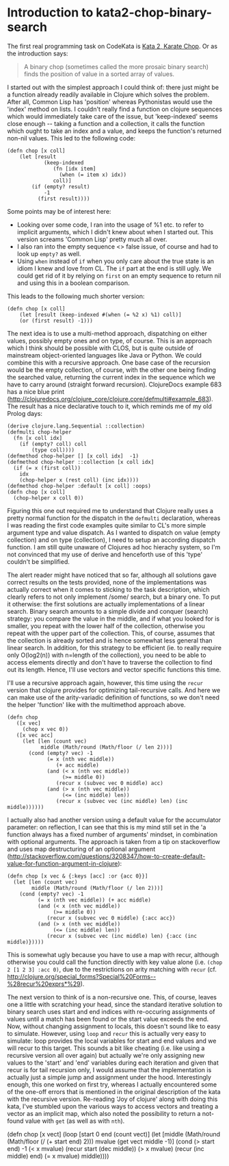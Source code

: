 # Introduction to kata2-chop-binary-search

The first real programming task on CodeKata is [Kata 2, Karate Chop](http://codekata.pragprog.com/2007/01/kata_two_karate.html "http://codekata.pragprog.com/2007/01/kata_two_karate.html"). Or as the introduction says: 

> A binary chop (sometimes called the more prosaic binary search) finds the position of value in a sorted array of values.

I started out with the simplest approach I could think of: there just might be a function already readily available in Clojure which solves the problem. After all, Common Lisp has 'position' whereas Pythonistas would use the 'index' method on lists. I couldn't really find a function on clojure sequences which would immediately take care of the issue, but 'keep-indexed' seems close enough -- taking a function and a collection, it calls the function which ought to take an index and a value, and keeps the function's returned non-nil values. This led to the following code:

	(defn chop [x coll]
		(let [result
			    (keep-indexed
				   (fn [idx item]
				     (when (= item x) idx))
  				   coll)]
			(if (empty? result)
                -1
              (first result))))

Some points may be of interest here:

- Looking over some code, I ran into the usage of %1 etc. to refer to implicit arguments, which I didn't knew about when I started out. This version screams 'Common Lisp' pretty much all over.
- I also ran into the empty sequence <> false issue, of course and had to look up `empty?` as well.
- Using `when` instead of `if` when you only care about the true state is an idiom I knew and love from CL. The `if` part at the end is still ugly. We could get rid of it by relying on `first` on an empty sequence to return nil and using this in a boolean comparison.

This leads to the following much shorter version:

	(defn chop [x coll]
		(let [result (keep-indexed #(when (= %2 x) %1) coll)]
		(or (first result) -1)))

The next idea is to use a multi-method approach, dispatching on either values, possibly empty ones and on type, of course. This is an approach which I think should be possible with CLOS, but is quite
outside of mainstream object-oriented languages like Java or Python. We could combine this with a recursive approach. One base case of the recursion would be the empty collection, of course, with the other one being finding the searched value, returning the current index in the sequence which we have to carry around (straight forward recursion). ClojureDocs example 683 has a nice blue print (<http://clojuredocs.org/clojure_core/clojure.core/defmulti#example_683>). The result has a nice declarative touch to it, which reminds me of my old Prolog days: 

    (derive clojure.lang.Sequential ::collection)
    (defmulti chop-helper
      (fn [x coll idx]
        (if (empty? coll) coll
            (type coll))))
    (defmethod chop-helper [] [x coll idx]  -1)
    (defmethod chop-helper ::collection [x coll idx]
      (if (= x (first coll))
        idx
        (chop-helper x (rest coll) (inc idx))))
    (defmethod chop-helper :default [x coll] :oops)
    (defn chop [x coll]
      (chop-helper x coll 0))
	
Figuring this one out required me to understand that Clojure really uses a pretty normal function for the dispatch in the `defmulti` declaration, whereas I was reading the first code examples quite similar to CL's more simple argument type and value dispatch. As I wanted to dispatch on value (empty collection) and on type (collection), I need to setup an according dispatch function. I am still quite unaware of Clojures ad hoc hierachy system, so I'm not convinced that my use of derive and henceforth use of this 'type' couldn't be simplified.


The alert reader might have noticed that so far, although all solutions gave correct results on the tests provided, none of the implementations was actually correct when it comes to sticking to the task description, which clearly refers to not only implement /some/ search, but a binary one. To put it otherwise: the first solutions are actually implementations of a linear search. Binary search amounts to a simple divide and conquer (search) strategy: you compare the value in the middle, and if what you looked for is smaller, you repeat with the lower half of the collection, otherwise you repeat with the upper part of the collection. This, of course, assumes that the collection is already sorted and is hence somewhat less general than linear search. In addition, for this strategy to be efficient (ie. to really require only O(log2(n)) with n=length of the collection), you need to be able to access elements directly and don't have to traverse the collection to find out its length. Hence, I'll use vectors and vector specific functions this time. 

I'll use a recursive approach again, however, this time using the `recur` version that clojure provides for optimizing tail-recursive calls. And here we can make use of the arity-variadic definition of functions, so we don't need the helper 'function' like with the multimethod approach above.

    (defn chop
       ([x vec]
         (chop x vec 0))
       ([x vec acc]
         (let [len (count vec)
               middle (Math/round (Math/floor (/ len 2)))]
           (cond (empty? vec) -1
                 (= x (nth vec middle))
                    (+ acc middle)
                 (and (< x (nth vec middle))
                      (>= middle 0))
                    (recur x (subvec vec 0 middle) acc)
                 (and (> x (nth vec middle))
                      (<= (inc middle) len))
                    (recur x (subvec vec (inc middle) len) (inc middle))))))

 
I actually also had another version using a default value for the accumulator parameter: on reflection, I can see that this is my mind still set in the 'a function always has a fixed number of arguments' mindset, in combination with optional arguments. The approach is taken from a tip on stackoverflow and uses map destructuring of an optional argument (<http://stackoverflow.com/questions/3208347/how-to-create-default-value-for-function-argument-in-clojure>):

    (defn chop [x vec & {:keys [acc] :or {acc 0}}]
      (let [len (count vec)
            middle (Math/round (Math/floor (/ len 2)))]
        (cond (empty? vec) -1
              (= x (nth vec middle)) (+ acc middle)
              (and (< x (nth vec middle))
                   (>= middle 0))
                 (recur x (subvec vec 0 middle) {:acc acc})
              (and (> x (nth vec middle))
                   (<= (inc middle) len))
                 (recur x (subvec vec (inc middle) len) {:acc (inc middle)}))))

This is somewhat ugly because you have to use a map with recur, although otherwise you could call the function directly with key value alone (i.e. `(chop 2 [1 2 3] :acc 0)`, due to the restrictions on arity matching with `recur` (cf. <http://clojure.org/special_forms?Special%20Forms--%28recur%20exprs*%29>).

The next version to think of is a non-recursive one. This, of course, leaves one a little with scratching your head, since the standard iterative solution to binary search uses start and end indices with re-occuring assignments of values until a match has been found or the start value exceeds the end. Now, without changing assignment to locals, this doesn't sound like to easy to simulate. However, using `loop` and `recur` this is actually very easy to simulate: loop provides the local variables for start and end values and we will recur to this target. This sounds a bit like cheating (i.e. like using a recursive version all over again) but actually we're only assigning new values to the 'start' and 'end' variables during each iteration and given that recur is for tail recursion only, I would assume that the implementation is actually just a simple jump and assignment under the hood. Interestingly enough, this one worked on first try, whereas I actually encountered some of the one-off errors that is mentioned in the original description of the kata with the recursive version. Re-reading 'Joy of clojure' along with doing this kata, I've stumbled upon the various ways to access vectors and treating a vector as an implicit map, which also noted the possibility to return a not-found value with `get` (as well as with `nth`). 

(defn chop
  [x vect]
  (loop [start 0
         end (count vect)]
    (let [middle (Math/round (Math/floor (/ (+ start end) 2)))
          mvalue (get vect middle -1)]
      (cond (> start end) -1
            (< x mvalue) (recur start (dec middle))
            (> x mvalue) (recur (inc middle) end)
            (= x mvalue) middle))))